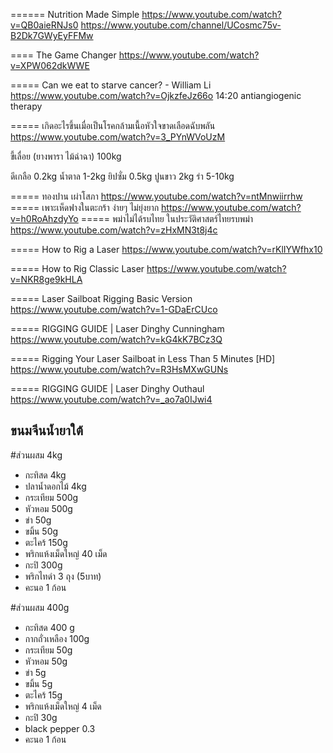 ====== Nutrition Made Simple
https://www.youtube.com/watch?v=QB0aieRNJs0
https://www.youtube.com/channel/UCosmc75v-B2Dk7GWyEyFFMw

==== The Game Changer
https://www.youtube.com/watch?v=XPW062dkWWE

===== Can we eat to starve cancer? - William Li
https://www.youtube.com/watch?v=OjkzfeJz66o
14:20
antiangiogenic therapy

===== เกิดอะไรขึ้นเมื่อเป็นโรคกล้ามเนื้อหัวใจขาดเลือดฉับพลัน
https://www.youtube.com/watch?v=3_PYnWVoUzM

ขี้เลื่อย (ยางพารา ไม้ฉำฉา) 100kg

ดีเกลือ	0.2kg
น้ำตาล	1-2kg
ยิปซั่ม	0.5kg
ปูนขาว	2kg
รำ	5-10kg

===== ทองปาน เผ่าโสภา
https://www.youtube.com/watch?v=ntMnwiirrhw
===== เพาะเห็ดฟางในตะกร้า ง่ายๆ ไม่ยุ่งยาก
https://www.youtube.com/watch?v=h0RoAhzdyYo
===== พม่าไม่ได้รบไทย ในประวัติศาสตร์ไทยรบพม่า
https://www.youtube.com/watch?v=zHxMN3t8j4c

===== How to Rig a Laser
https://www.youtube.com/watch?v=rKlIYWfhx10

===== How to Rig Classic Laser
https://www.youtube.com/watch?v=NKR8ge9kHLA

===== Laser Sailboat Rigging Basic Version
https://www.youtube.com/watch?v=1-GDaErCUco

===== RIGGING GUIDE | Laser Dinghy Cunningham
https://www.youtube.com/watch?v=kG4kK7BCz3Q

===== Rigging Your Laser Sailboat in Less Than 5 Minutes [HD]
https://www.youtube.com/watch?v=R3HsMXwGUNs

===== RIGGING GUIDE | Laser Dinghy Outhaul
https://www.youtube.com/watch?v=_ao7a0IJwi4

## ขนมจีนน้ำยาใต้
#ส่วนผสม 4kg
- กะทิสด 4kg
- ปลาน้ำดอกไม้ 4kg
- กระเทียม 500g
- หัวหอม 500g
- ข่า 50g
- ขมิ้น 50g
- ตะไคร้ 150g
- พริกแห้งเม็ดใหญ่ 40 เม็ด
- กะปิ 300g
- พริกไทดำ 3 ถุง (5บาท)
- คะนอ 1 ก้อน

#ส่วนผสม 400g
- กะทิสด 400 g
- กากถั่วเหลือง 100g
- กระเทียม 50g
- หัวหอม 50g
- ข่า 5g
- ขมิ้น 5g
- ตะไคร้ 15g
- พริกแห้งเม็ดใหญ่ 4 เม็ด
- กะปิ 30g
- black pepper 0.3 
- คะนอ 1 ก้อน

